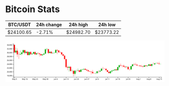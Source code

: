 # Bitcoin Stats

BTC/USDT|24h change|24h high|24h low|
|---|---|---|---|
|$24100.65|-2.71%|$24982.70|$23773.22|

<img src="./chart.svg">
